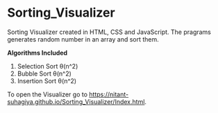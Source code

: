 # Sorting_Visualizer
 Sorting Visualizer created in HTML, CSS and JavaScript. The pragrams generates random number in an array and sort them.

**Algorithms Included**
1. Selection Sort           θ(n^2)
2. Bubble Sort              θ(n^2)
3. Insertion Sort           θ(n^2)

To open the Visualizer go to https://nitant-suhagiya.github.io/Sorting_Visualizer/Index.html.
